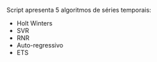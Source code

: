 Script apresenta 5 algoritmos de séries temporais:
- Holt Winters
- SVR
- RNR
- Auto-regressivo
- ETS
